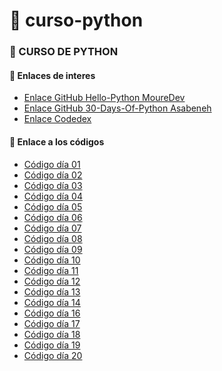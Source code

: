 # 🐍 curso-python

<h3>💾 CURSO DE PYTHON</h3>

<div>
<h4>📡 Enlaces de interes</h4>

- [Enlace GitHub Hello-Python MoureDev](https://github.com/mouredev/Hello-Python)
- [Enlace GitHub 30-Days-Of-Python Asabeneh](https://github.com/Asabeneh/30-Days-Of-Python)
- [Enlace Codedex](https://www.codedex.io/)

</div>

<div>

#### 📜 Enlace a los códigos

- [Código día 01](./01_dia/dia01.py)
- [Código día 02](./02_dia/dia02.py)
- [Código día 03](./03_dia/dia03.py)
- [Código día 04](./04_dia/dia04.py)
- [Código día 05](./05_dia/dia05.py)
- [Código día 06](./06_dia/dia06.py)
- [Código día 07](./07_dia/dia07.py)
- [Código día 08](./08_dia/dia08.py)
- [Código día 09](./09_dia/dia09.py)
- [Código día 10](./10_dia/dia10.py)
- [Código día 11](./11_dia/dia11.py)
- [Código día 12](./12_dia/dia12.py)
- [Código día 13](./13_dia/dia13.py)
- [Código día 14](./14_dia/dia14.py)
- [Código día 16](./16_dia/dia16.py)
- [Código día 17](./17_dia/dia17.py)
- [Código día 18](./18_dia/dia18.py)
- [Código día 19](./19_dia/dia19.py)
- [Código día 20](./20_dia/dia20.py)
</div>

